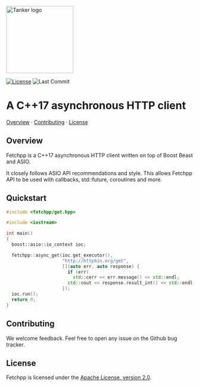 [license-badge]: https://img.shields.io/badge/License-Apache%202.0-blue.svg
[license-link]: https://opensource.org/licenses/Apache-2.0

[last-commit-badge]: https://img.shields.io/github/last-commit/TankerHQ/sdk-js.svg?label=Last%20commit&logo=github

<a href="#readme"><img src="https://tanker.io/images/github-logo.png" alt="Tanker logo" width="180" /></a>

[![License][license-badge]][license-link]
![Last Commit][last-commit-badge]

# A C++17 asynchronous HTTP client

[Overview](#overview) · [Contributing](#contributing) · [License](#license)

## Overview

Fetchpp is a C++17 asynchronous HTTP client written on top of Boost Beast and ASIO.

It closely follows ASIO API recommendations and style. This allows Fetchpp API to be used with callbacks, std::future, coroutines and more.

## Quickstart

```c++
#include <fetchpp/get.hpp>

#include <iostream>

int main()
{
  boost::asio::io_context ioc;

  fetchpp::async_get(ioc.get_executor(),
                     "http://httpbin.org/get",
                     [](auto err, auto response) {
                       if (err)
                         std::cerr << err.message() << std::endl;
                       std::cout << response.result_int() << std::endl;
                     });
  ioc.run();
  return 0;
}
```

## Contributing

We welcome feedback. Feel free to open any issue on the Github bug tracker.

## License

Fetchpp is licensed under the [Apache License, version 2.0](http://www.apache.org/licenses/LICENSE-2.0).
